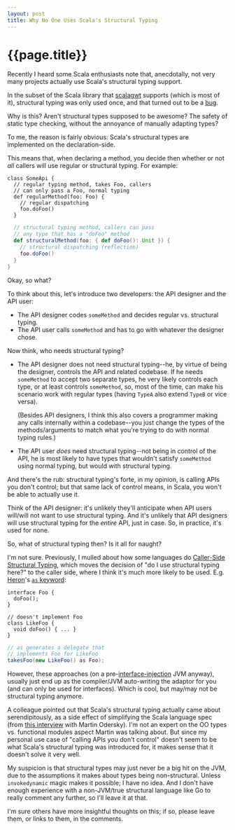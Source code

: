 ```yaml
---
layout: post
title: Why No One Uses Scala's Structural Typing
---
```


{{page.title}}
==============

Recently I heard some Scala enthusiasts note that, anecdotally, not very many projects actually use Scala's structural typing support.

In the subset of the Scala library that [scalagwt](http://scalagwt.github.com/) supports (which is most of it), structural typing was only used once, and that turned out to be a [bug](https://issues.scala-lang.org/browse/SI-4791).

Why is this? Aren't structural types supposed to be awesome? The safety of static type checking, without the annoyance of manually adapting types?

To me, the reason is fairly obvious: Scala's structural types are implemented on the declaration-side.

This means that, when declaring a method, you decide then whether or not *all* callers will use regular or structural typing. For example:

    class SomeApi {
      // regular typing method, takes Foo, callers
      // can only pass a Foo, normal typing
      def regularMethod(foo: Foo) {
        // regular dispatching
        foo.doFoo()
      }

```scala
  // structural typing method, callers can pass
  // any type that has a "doFoo" method
  def structuralMethod(foo: { def doFoo(): Unit }) {
    // structural dispatching (reflection)
    foo.doFoo()
  }
}
```

Okay, so what?

To think about this, let's introduce two developers: the API designer and the API user:

* The API designer codes `someMethod` and decides regular vs. structural typing.
* The API user calls `someMethod` and has to go with whatever the designer chose.

Now think, who needs structural typing?

* The API designer does not need structural typing--he, by virtue of being the designer, controls the API and related codebase. If he needs `someMethod` to accept two separate types, he very likely controls each type, or at least controls `someMethod`, so, most of the time, can make his scenario work with regular types (having `TypeA` also extend `TypeB` or vice versa).

  (Besides API designers, I think this also covers a programmer making any calls internally within a codebase--you just change the types of the methods/arguments to match what you're trying to do with normal typing rules.)

* The API user *does* need structural typing--not being in control of the API, he is most likely to have types that wouldn't satisfy `someMethod` using normal typing, but would with structural typing.

And there's the rub: structural typing's forte, in my opinion, is calling APIs you don't control; but that same lack of control means, in Scala, you won't be able to actually use it.

Think of the API designer: it's unlikely they'll anticipate when API users will/will not want to use structural typing. And it's unlikely that API designers will use structural typing for the *entire* API, just in case. So, in practice, it's used for none.

So, what of structural typing then? Is it all for naught?

I'm not sure. Previously, I mulled about how some languages do [Caller-Side Structural Typing](http://draconianoverlord.com/2010/01/17/caller-side-structural-typing.html), which moves the decision of "do I use structural typing here?" to the caller side, where I think it's much more likely to be used. E.g. [Heron](http://code.google.com/p/heron-language)'s [`as` keyword](http://drdobbs.com/blogs/architecture-and-design/228701413):

    interface Foo {
      doFoo();
    }

    // doesn't implement Foo
    class LikeFoo {
      void doFoo() { ... }
    }

```java
// as generates a delegate that
// implements Foo for LikeFoo
takesFoo(new LikeFoo() as Foo);
```

However, these approaches (on a pre-[interface-injection](http://openjdk.java.net/projects/mlvm/subprojects.html#InterfaceInjection) JVM anyway), usually just end up as the compiler/JVM auto-writing the adaptor for you (and can only be used for interfaces). Which is cool, but may/may not be structural typing anymore.

A colleague pointed out that Scala's structural typing actually came about serendipitously, as a side effect of simplifying the Scala language spec (from [this interview](http://www.infoq.com/interviews/martin-odersky-scala-future) with Martin Odersky). I'm not an expert on the OO types vs. functional modules aspect Martin was talking about. But since my personal use case of "calling APIs you don't control" doesn't seem to be what Scala's structural typing was introduced for, it makes sense that it doesn't solve it very well.

My suspicion is that structural types may just never be a big hit on the JVM, due to the assumptions it makes about types being non-structural. Unless `invokedynamic` magic makes it possible; I have no idea. And I don't have enough experience with a non-JVM/true structural language like Go to really comment any further, so I'll leave it at that.

I'm sure others have more insightful thoughts on this; if so, please leave them, or links to them, in the comments.

